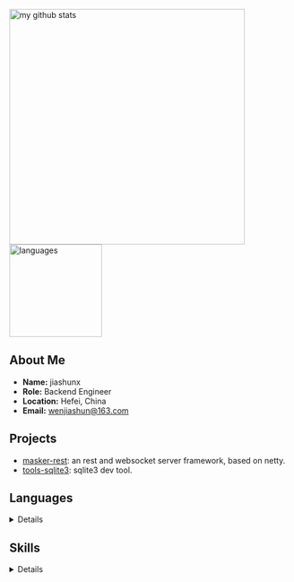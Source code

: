 
<p>
  <a href="https://github.com/jiashunx">
    <img src="https://github-readme-stats.vercel.app/api?username=jiashunx&show_icons=false&include_all_commits=true" alt="my github stats" width="420"/>
  </a>
  <a href="https://github.com/jiashunx?tab=repositories">
    <img src="https://github-readme-stats.vercel.app/api/top-langs/?username=jiashunx&hide=html&layout=compact" alt="languages" height="165"/>
  </a>
</p>

## About Me

* **Name:** jiashunx
* **Role:** Backend Engineer
* **Location:** Hefei, China
* **Email:** <wenjiashun@163.com>

## Projects

* [masker-rest](https://github.com/jiashunx/masker-rest): an rest and websocket server framework, based on netty.
* [tools-sqlite3](https://github.com/jiashunx/tools-sqlite3): sqlite3 dev tool.

## Languages

<details>
  <summary>Details</summary>

  * Java
  * TypeScript
</details>

## Skills

<details>
  <summary>Details</summary>

  * Http
  * JavaAgent
</details>

